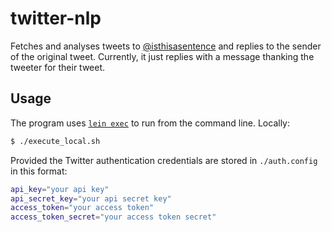 # twitter-nlp

Fetches and analyses tweets to [@isthisasentence](https://twitter.com/isthisasentence) and replies to the sender of the
original tweet. Currently, it just replies with a message thanking the tweeter for their tweet.

## Usage

The program uses [`lein exec`](https://github.com/kumarshantanu/lein-exec) to run from the command line. Locally:

```bash
$ ./execute_local.sh
```

Provided the Twitter authentication credentials are stored in `./auth.config` in this format:

```bash
api_key="your api key"
api_secret_key="your api secret key"
access_token="your access token"
access_token_secret="your access token secret"
```
